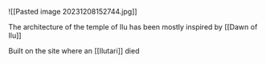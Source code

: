 ![[Pasted image 20231208152744.jpg]]

The architecture of the temple of Ilu has been mostly inspired by [[Dawn of Ilu]]

Built on the site where an [[Ilutari]] died

